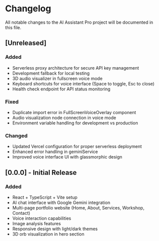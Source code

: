 # Changelog

All notable changes to the AI Assistant Pro project will be documented in this file.

## [Unreleased]

### Added
- Serverless proxy architecture for secure API key management
- Development fallback for local testing
- 3D audio visualizer in fullscreen voice mode
- Keyboard shortcuts for voice interface (Space to toggle, Esc to close)
- Health check endpoint for API status monitoring

### Fixed
- Duplicate import error in FullScreenVoiceOverlay component
- Audio visualization node connection in voice mode
- Environment variable handling for development vs production

### Changed
- Updated Vercel configuration for proper serverless deployment
- Enhanced error handling in geminiService
- Improved voice interface UI with glassmorphic design

## [0.0.0] - Initial Release

### Added
- React + TypeScript + Vite setup
- AI chat interface with Google Gemini integration
- Multi-page portfolio website (Home, About, Services, Workshop, Contact)
- Voice interaction capabilities
- Image analysis features
- Responsive design with light/dark themes
- 3D orb visualization in hero section 